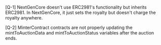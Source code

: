 [Q-1]
NextGenCore doesn't use ERC2981's functionality but inherits ERC2981. In NextGenCore, it just sets the royalty but doesn't charge the royalty anywhere.

[Q-2]
MinterContract contracts are not properly updating the mintToAuctionData and mintToAuctionStatus variables after the auction ends.

